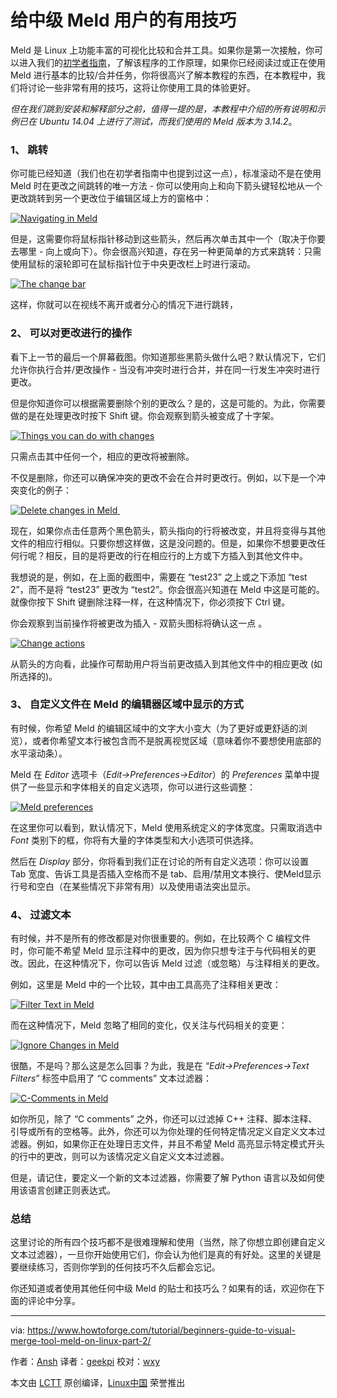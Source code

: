 给中级  Meld 用户的有用技巧
============================================================

Meld 是 Linux 上功能丰富的可视化比较和合并工具。如果你是第一次接触，你可以进入我们的[初学者指南][5]，了解该程序的工作原理，如果你已经阅读过或正在使用 Meld 进行基本的比较/合并任务，你将很高兴了解本教程的东西，在本教程中，我们将讨论一些非常有用的技巧，这将让你使用工具的体验更好。

_但在我们跳到安装和解释部分之前，值得一提的是，本教程中介绍的所有说明和示例已在 Ubuntu 14.04 上进行了测试，而我们使用的 Meld 版本为 3.14.2_。

### 1、 跳转

你可能已经知道（我们也在初学者指南中也提到过这一点），标准滚动不是在使用 Meld 时在更改之间跳转的唯一方法 - 你可以使用向上和向下箭头键轻松地从一个更改跳转到另一个更改位于编辑区域上方的窗格中：

[
 ![Navigating in Meld](https://www.howtoforge.com/images/beginners-guide-to-visual-merge-tool-meld-on-linux-part-2/meld-go-next-prev-9.png) 
][6]

但是，这需要你将鼠标指针移动到这些箭头，然后再次单击其中一个（取决于你要去哪里 - 向上或向下）。你会很高兴知道，存在另一种更简单的方式来跳转：只需使用鼠标的滚轮即可在鼠标指针位于中央更改栏上时进行滚动。

[
 ![The change bar](https://www.howtoforge.com/images/beginners-guide-to-visual-merge-tool-meld-on-linux-part-2/meld-center-area-scrolling.png) 
][7]

这样，你就可以在视线不离开或者分心的情况下进行跳转，

### 2、 可以对更改进行的操作

看下上一节的最后一个屏幕截图。你知道那些黑箭头做什么吧？默认情况下，它们允许你执行合并/更改操作 - 当没有冲突时进行合并，并在同一行发生冲突时进行更改。

但是你知道你可以根据需要删除个别的更改么？是的，这是可能的。为此，你需要做的是在处理更改时按下 Shift 键。你会观察到箭头被变成了十字架。

[
 ![Things you can do with changes](https://www.howtoforge.com/images/beginners-guide-to-visual-merge-tool-meld-on-linux-part-2/meld-delete-changes.png) 
][8]

只需点击其中任何一个，相应的更改将被删除。

不仅是删除，你还可以确保冲突的更改不会在合并时更改行。例如，以下是一个冲突变化的例子：

[
 ![Delete changes in Meld](https://www.howtoforge.com/images/beginners-guide-to-visual-merge-tool-meld-on-linux-part-2/meld-conflicting-change.png) 
][9] 

现在，如果你点击任意两个黑色箭头，箭头指向的行将被改变，并且将变得与其他文件的相应行相似。只要你想这样做，这是没问题的。但是，如果你不想要更改任何行呢？相反，目的是将更改的行在相应行的上方或下方插入到其他文件中。

我想说的是，例如，在上面的截图中，需要在 “test23” 之上或之下添加 “test 2”，而不是将 “test23” 更改为 “test2”。你会很高兴知道在 Meld 中这是可能的。就像你按下 Shift 键删除注释一样，在这种情况下，你必须按下 Ctrl 键。

你会观察到当前操作将被更改为插入 - 双箭头图标将确认这一点 。

[
 ![Change actions](https://www.howtoforge.com/images/beginners-guide-to-visual-merge-tool-meld-on-linux-part-2/meld-ctrl-insert.png) 
][10]

从箭头的方向看，此操作可帮助用户将当前更改插入到其他文件中的相应更改 (如所选择的)。

### 3、 自定义文件在 Meld 的编辑器区域中显示的方式

有时候，你希望 Meld 的编辑区域中的文字大小变大（为了更好或更舒适的浏览），或者你希望文本行被包含而不是脱离视觉区域（意味着你不要想使用底部的水平滚动条）。

Meld 在 _Editor_ 选项卡（_Edit->Preferences->Editor_）的 _Preferences_ 菜单中提供了一些显示和字体相关的自定义选项，你可以进行这些调整：

[
 ![Meld preferences](https://www.howtoforge.com/images/beginners-guide-to-visual-merge-tool-meld-on-linux-part-2/meld-editor-tab.png) 
][11]

在这里你可以看到，默认情况下，Meld 使用系统定义的字体宽度。只需取消选中 _Font_ 类别下的框，你将有大量的字体类型和大小选项可供选择。

然后在 _Display_ 部分，你将看到我们正在讨论的所有自定义选项：你可以设置 Tab 宽度、告诉工具是否插入空格而不是 tab、启用/禁用文本换行、使Meld显示行号和空白（在某些情况下非常有用）以及使用语法突出显示。

### 4、 过滤文本

有时候，并不是所有的修改都是对你很重要的。例如，在比较两个 C 编程文件时，你可能不希望 Meld 显示注释中的更改，因为你只想专注于与代码相关的更改。因此，在这种情况下，你可以告诉 Meld 过滤（或忽略）与注释相关的更改。

例如，这里是 Meld 中的一个比较，其中由工具高亮了注释相关更改：

[
 ![Filter Text in Meld](https://www.howtoforge.com/images/beginners-guide-to-visual-merge-tool-meld-on-linux-part-2/meld-changes-with-comments.png) 
][12]

而在这种情况下，Meld 忽略了相同的变化，仅关注与代码相关的变更：

[
 ![Ignore Changes in Meld](https://www.howtoforge.com/images/beginners-guide-to-visual-merge-tool-meld-on-linux-part-2/meld-changes-without-comments.png) 
][13]

很酷，不是吗？那么这是怎么回事？为此，我是在 “_Edit->Preferences->Text Filters_” 标签中启用了 “C comments” 文本过滤器：

[
 ![C-Comments in Meld](https://www.howtoforge.com/images/beginners-guide-to-visual-merge-tool-meld-on-linux-part-2/meld-text-filters.png) 
][14]

如你所见，除了 “C comments” 之外，你还可以过滤掉 C++ 注释、脚本注释、引导或所有的空格等。此外，你还可以为你处理的任何特定情况定义自定义文本过滤器。例如，如果你正在处理日志文件，并且不希望 Meld 高亮显示特定模式开头的行中的更改，则可以为该情况定义自定义文本过滤器。

但是，请记住，要定义一个新的文本过滤器，你需要了解 Python 语言以及如何使用该语言创建正则表达式。

### 总结

这里讨论的所有四个技巧都不是很难理解和使用（当然，除了你想立即创建自定义文本过滤器），一旦你开始使用它们，你会认为他们是真的有好处。这里的关键是要继续练习，否则你学到的任何技巧不久后都会忘记。

你还知道或者使用其他任何中级 Meld 的贴士和技巧么？如果有的话，欢迎你在下面的评论中分享。

--------------------------------------------------------------------------------

via: https://www.howtoforge.com/tutorial/beginners-guide-to-visual-merge-tool-meld-on-linux-part-2/

作者：[Ansh][a]
译者：[geekpi](https://github.com/geekpi)
校对：[wxy](https://github.com/wxy)

本文由 [LCTT](https://github.com/LCTT/TranslateProject) 原创编译，[Linux中国](https://linux.cn/) 荣誉推出

[a]:https://www.howtoforge.com/tutorial/beginners-guide-to-visual-merge-tool-meld-on-linux-part-2/
[1]:https://www.howtoforge.com/tutorial/beginners-guide-to-visual-merge-tool-meld-on-linux-part-2/#-navigation
[2]:https://www.howtoforge.com/tutorial/beginners-guide-to-visual-merge-tool-meld-on-linux-part-2/#-things-you-can-do-with-changes
[3]:https://www.howtoforge.com/tutorial/beginners-guide-to-visual-merge-tool-meld-on-linux-part-2/#-filtering-text
[4]:https://www.howtoforge.com/tutorial/beginners-guide-to-visual-merge-tool-meld-on-linux-part-2/#conclusion
[5]:https://linux.cn/article-8402-1.html
[6]:https://www.howtoforge.com/images/beginners-guide-to-visual-merge-tool-meld-on-linux-part-2/big/meld-go-next-prev-9.png
[7]:https://www.howtoforge.com/images/beginners-guide-to-visual-merge-tool-meld-on-linux-part-2/big/meld-center-area-scrolling.png
[8]:https://www.howtoforge.com/images/beginners-guide-to-visual-merge-tool-meld-on-linux-part-2/big/meld-delete-changes.png
[9]:https://www.howtoforge.com/images/beginners-guide-to-visual-merge-tool-meld-on-linux-part-2/big/meld-conflicting-change.png
[10]:https://www.howtoforge.com/images/beginners-guide-to-visual-merge-tool-meld-on-linux-part-2/big/meld-ctrl-insert.png
[11]:https://www.howtoforge.com/images/beginners-guide-to-visual-merge-tool-meld-on-linux-part-2/big/meld-editor-tab.png
[12]:https://www.howtoforge.com/images/beginners-guide-to-visual-merge-tool-meld-on-linux-part-2/big/meld-changes-with-comments.png
[13]:https://www.howtoforge.com/images/beginners-guide-to-visual-merge-tool-meld-on-linux-part-2/big/meld-changes-without-comments.png
[14]:https://www.howtoforge.com/images/beginners-guide-to-visual-merge-tool-meld-on-linux-part-2/big/meld-text-filters.png
